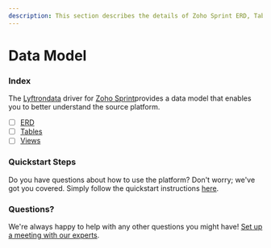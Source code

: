 ```yaml
---
description: This section describes the details of Zoho Sprint ERD, Tables, and Views.
---
```


# Data Model

### Index

The  [Lyftrondata](https://www.lyftrondata.com/) driver for [Zoho Sprint](https://www.lyftrondata.com/integration/business-analytics/zoho-sprint/)provides a data model that enables you to better understand the source platform.

* [ ] [ERD](../../../business-analytics/zoho-sprint/data-model/erd.md)
* [ ] [Tables](../../../business-analytics/zoho-sprint/data-model/tables.md)
* [ ] [Views](../../../business-analytics/zoho-sprint/data-model/views.md)

### Quickstart Steps

Do you have questions about how to use the platform? Don't worry; we've got you covered. Simply follow the quickstart instructions [here](../../../business-analytics/zoho-sprint/quickstart-steps.md).

### Questions? <a href="#questions" id="questions"></a>

We're always happy to help with any other questions you might have! [Set up a meeting with our experts](https://www.lyftrondata.com/book-a-meeting/).

